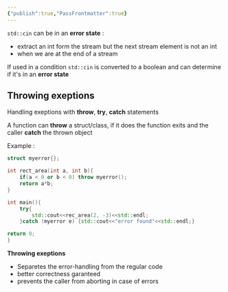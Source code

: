 ```yaml
---
{"publish":true,"PassFrontmatter":true}
---
```


`std::cin` can be in an  **error state** :
+ extract an int form the stream but the next stream element is not an int
+ when we are at the end of a stream 

If used in a condition `std::cin` is converted to a boolean and can determine if it's in an **error state**


## Throwing exeptions

Handling exeptions with **throw**, **try**, **catch** statements

A function can **throw** a struct/class, if it does the function exits and the caller **catch** the thrown object

Example :

```c++
struct myerror{};

int rect_area(int a, int b){
	if(a < 0 or b < 0) throw myerror();
	return a*b;
}

int main(){
	try{
		std::cout<<rec_area(2, -3)<<std::endl;
	}catch (myerror e) {std::cout<<"error found"<<std::endl;}

return 0;
}
```


**Throwing exeptions**

+ Separetes the error-handling from the regular code
+ better correctness garanteed
+ prevents the caller from aborting in case of errors